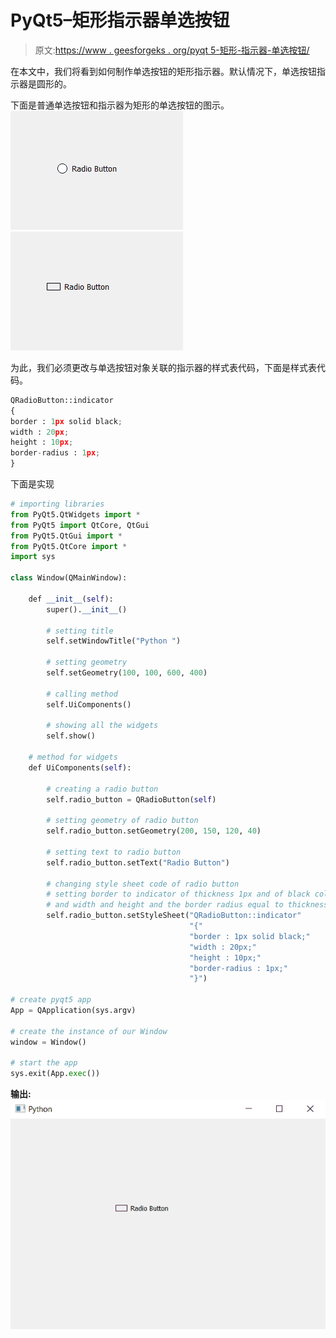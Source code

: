 # PyQt5–矩形指示器单选按钮

> 原文:[https://www . geesforgeks . org/pyqt 5-矩形-指示器-单选按钮/](https://www.geeksforgeeks.org/pyqt5-rectangular-indicator-radio-button/)

在本文中，我们将看到如何制作单选按钮的矩形指示器。默认情况下，单选按钮指示器是圆形的。

下面是普通单选按钮和指示器为矩形的单选按钮的图示。
![](img/bb9d7bf145a13348a7a0d1f77862a3bf.png) ![](img/e589a186184bd3e589e28deea5e4aeb3.png)

为此，我们必须更改与单选按钮对象关联的指示器的样式表代码，下面是样式表代码。

```py
QRadioButton::indicator
{
border : 1px solid black;
width : 20px;
height : 10px;
border-radius : 1px;
}

```

下面是实现

```py
# importing libraries
from PyQt5.QtWidgets import * 
from PyQt5 import QtCore, QtGui
from PyQt5.QtGui import * 
from PyQt5.QtCore import * 
import sys

class Window(QMainWindow):

    def __init__(self):
        super().__init__()

        # setting title
        self.setWindowTitle("Python ")

        # setting geometry
        self.setGeometry(100, 100, 600, 400)

        # calling method
        self.UiComponents()

        # showing all the widgets
        self.show()

    # method for widgets
    def UiComponents(self):

        # creating a radio button
        self.radio_button = QRadioButton(self)

        # setting geometry of radio button
        self.radio_button.setGeometry(200, 150, 120, 40)

        # setting text to radio button
        self.radio_button.setText("Radio Button")

        # changing style sheet code of radio button
        # setting border to indicator of thickness 1px and of black color
        # and width and height and the border radius equal to thickness of border
        self.radio_button.setStyleSheet("QRadioButton::indicator"
                                        "{"
                                        "border : 1px solid black;"
                                        "width : 20px;"
                                        "height : 10px;"
                                        "border-radius : 1px;"
                                        "}")

# create pyqt5 app
App = QApplication(sys.argv)

# create the instance of our Window
window = Window()

# start the app
sys.exit(App.exec())
```

**输出:**
![](img/f71e391c6fe8d2ba12280acc55c7f913.png)